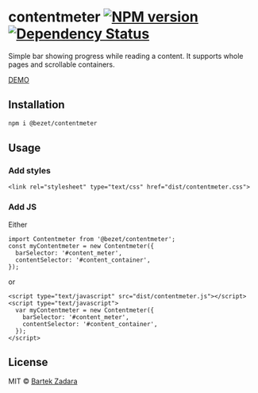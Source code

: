 # contentmeter [![NPM version][npm-image]][npm-url] [![Dependency Status][daviddm-image]][daviddm-url]
Simple bar showing progress while reading a content. It supports whole pages and scrollable containers.

[DEMO](https://bezet.github.io/contentmeter/)

## Installation

```bash
npm i @bezet/contentmeter
```


## Usage
### Add styles
`<link rel="stylesheet" type="text/css" href="dist/contentmeter.css">`

### Add JS
Either
```
import Contentmeter from '@bezet/contentmeter';
const myContentmeter = new Contentmeter({
  barSelector: '#content_meter',
  contentSelector: '#content_container',
});
```

or
```
<script type="text/javascript" src="dist/contentmeter.js"></script>
<script type="text/javascript">
  var myContentmeter = new Contentmeter({
    barSelector: '#content_meter',
    contentSelector: '#content_container',
  });
</script>
```

## License

MIT © [Bartek Zadara](github.com/bezet)


[npm-image]: https://badge.fury.io/js/%40bezet%2Fcontentmeter.svg
[npm-url]: https://npmjs.org/package/@bezet/contentmeter
[daviddm-image]: https://david-dm.org/bezet/contentmeter.svg?theme=shields.io
[daviddm-url]: https://david-dm.org/bezet/contentmeter
